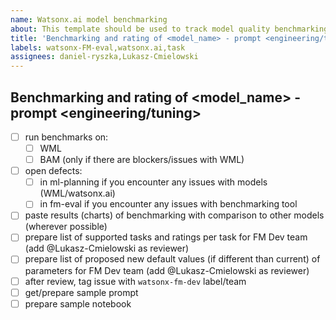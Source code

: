 ```yaml
---
name: Watsonx.ai model benchmarking
about: This template should be used to track model quality benchmarking from perspective of prompt engineering/tuning
title: 'Benchmarking and rating of <model_name> - prompt <engineering/tuning>'
labels: watsonx-FM-eval,watsonx.ai,task
assignees: daniel-ryszka,Lukasz-Cmielowski
---
```


## Benchmarking and rating of <model_name> - prompt <engineering/tuning>
- [ ] run benchmarks on:
  - [ ] WML
  - [ ] BAM (only if there are blockers/issues with WML)
- [ ] open defects:
  - [ ] in ml-planning if you encounter any issues with models (WML/watsonx.ai)
  - [ ] in fm-eval if you encounter any issues with benchmarking tool
- [ ] paste results (charts) of benchmarking with comparison to other models (wherever possible)
- [ ] prepare list of supported tasks and ratings per task for FM Dev team (add @Lukasz-Cmielowski as reviewer)
- [ ] prepare list of proposed new default values (if different than current) of parameters for FM Dev team (add @Lukasz-Cmielowski as reviewer)
- [ ] after review, tag issue with `watsonx-fm-dev` label/team
- [ ] get/prepare sample prompt
- [ ] prepare sample notebook
